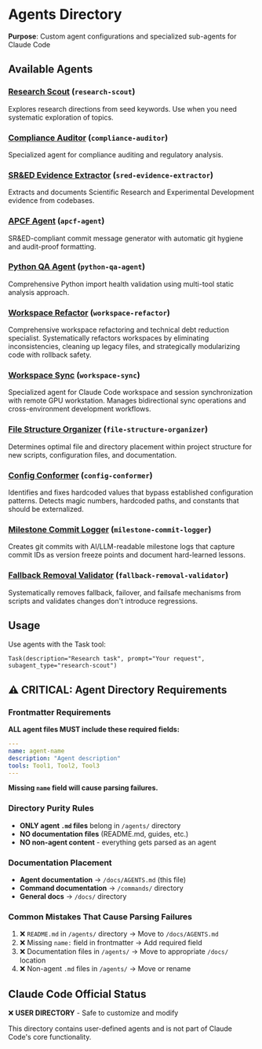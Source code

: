 # Agents Directory

**Purpose**: Custom agent configurations and specialized sub-agents for Claude Code

## Available Agents

### [Research Scout](../../agents/research-scout.md) (`research-scout`)
Explores research directions from seed keywords. Use when you need systematic exploration of topics.

### [Compliance Auditor](../../agents/compliance-auditor.md) (`compliance-auditor`)
Specialized agent for compliance auditing and regulatory analysis.

### [SR&ED Evidence Extractor](../../agents/sred-evidence-extractor.md) (`sred-evidence-extractor`)
Extracts and documents Scientific Research and Experimental Development evidence from codebases.

### [APCF Agent](../../agents/apcf-agent.md) (`apcf-agent`)
SR&ED-compliant commit message generator with automatic git hygiene and audit-proof formatting.

### [Python QA Agent](../../agents/python-qa-agent.md) (`python-qa-agent`)
Comprehensive Python import health validation using multi-tool static analysis approach.

### [Workspace Refactor](../../agents/workspace-refactor.md) (`workspace-refactor`)
Comprehensive workspace refactoring and technical debt reduction specialist. Systematically refactors workspaces by eliminating inconsistencies, cleaning up legacy files, and strategically modularizing code with rollback safety.

### [Workspace Sync](../../agents/workspace-sync.md) (`workspace-sync`)
Specialized agent for Claude Code workspace and session synchronization with remote GPU workstation. Manages bidirectional sync operations and cross-environment development workflows.

### [File Structure Organizer](../../agents/file-structure-organizer.md) (`file-structure-organizer`)
Determines optimal file and directory placement within project structure for new scripts, configuration files, and documentation.

### [Config Conformer](../../agents/config-conformer.md) (`config-conformer`)
Identifies and fixes hardcoded values that bypass established configuration patterns. Detects magic numbers, hardcoded paths, and constants that should be externalized.

### [Milestone Commit Logger](../../agents/milestone-commit-logger.md) (`milestone-commit-logger`)
Creates git commits with AI/LLM-readable milestone logs that capture commit IDs as version freeze points and document hard-learned lessons.

### [Fallback Removal Validator](../../agents/fallback-removal-validator.md) (`fallback-removal-validator`)
Systematically removes fallback, failover, and failsafe mechanisms from scripts and validates changes don't introduce regressions.

## Usage
Use agents with the Task tool:
```
Task(description="Research task", prompt="Your request", subagent_type="research-scout")
```

## ⚠️ CRITICAL: Agent Directory Requirements

### Frontmatter Requirements
**ALL agent files MUST include these required fields:**
```yaml
---
name: agent-name
description: "Agent description"
tools: Tool1, Tool2, Tool3
---
```

**Missing `name` field will cause parsing failures.**

### Directory Purity Rules
- **ONLY agent `.md` files** belong in `/agents/` directory
- **NO documentation files** (README.md, guides, etc.)
- **NO non-agent content** - everything gets parsed as an agent

### Documentation Placement
- **Agent documentation** → `/docs/AGENTS.md` (this file)
- **Command documentation** → `/commands/` directory  
- **General docs** → `/docs/` directory

### Common Mistakes That Cause Parsing Failures
1. ❌ `README.md` in `/agents/` directory → Move to `/docs/AGENTS.md`
2. ❌ Missing `name:` field in frontmatter → Add required field
3. ❌ Documentation files in `/agents/` → Move to appropriate `/docs/` location
4. ❌ Non-agent `.md` files in `/agents/` → Move or rename

## Claude Code Official Status
❌ **USER DIRECTORY** - Safe to customize and modify

This directory contains user-defined agents and is not part of Claude Code's core functionality.
